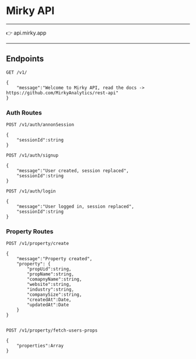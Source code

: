 # Mirky API

---

<aside>
👉 api.mirky.app

</aside>

---

## Endpoints

```
GET /v1/

{
	"message":"Welcome to Mirky API, read the docs -> https://github.com/MirkyAnalytics/rest-api"
}
```

### Auth Routes

```
POST /v1/auth/annonSession

{
	"sessionId":string
}
```

```
POST /v1/auth/signup

{
	"message":"User created, session replaced",
	"sessionId":string
}
```

```
POST /v1/auth/login

{
	"message":"User logged in, session replaced",
	"sessionId":string
}
```

### Property Routes

```
POST /v1/property/create

{
	"message":"Property created",
	"property": {
		"propUid":string,
		"propName":string,
		"comapnyName":string,
		"website":string,
		"industry":string,
		"companySize":string,
		"createdAt":Date,
		"updatedAt":Date
	}
}
		
```

```
POST /v1/property/fetch-users-props

{
	"properties":Array
}
```